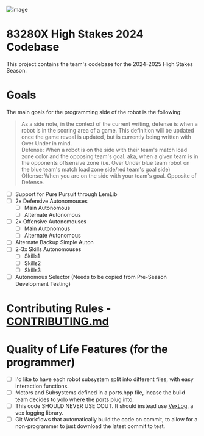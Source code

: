 ![image](https://github.com/ABUCKY0/2024-High-Stakes/assets/81783950/b4a7c8b1-959e-4a4b-a0c2-f86285986757)

# 83280X High Stakes 2024 Codebase 

This project contains the team's codebase for the 2024-2025 High Stakes Season. 

# Goals

The main goals for the programming side of the robot is the following:

> As a side note, in the context of the current writing, defense is when a robot is in the scoring area of a game. This definition will be updated once the game reveal is updated, but is currently being written with Over Under in mind.  
> Defense: When a robot is on the side with their team's match load zone color and the opposing team's goal. aka, when a given team is in the opponents offsensive zone (i.e. Over Under blue team robot on the blue team's match load zone side/red team's goal side)  
> Offense: When you are on the side with your team's goal. Opposite of Defense.

- [ ] Support for Pure Pursuit through LemLib
- [ ] 2x Defensive Autonomouses
  - [ ] Main Autonomous
  - [ ] Alternate Autonomous
- [ ] 2x Offensive Autonomouses
  - [ ] Main Autonomous
  - [ ] Alternate Autonomous
- [ ] Alternate Backup Simple Auton
- [ ] 2-3x Skills Autonomouses
  - [ ] Skills1
  - [ ] Skills2
  - [ ] Skills3
- [ ] Autonomous Selector (Needs to be copied from Pre-Season Development Testing)

# Contributing Rules - [CONTRIBUTING.md](./contributing.md)

# Quality of Life Features (for the programmer)
- [ ] I'd like to have each robot subsystem split into different files, with easy interaction functions.
- [ ] Motors and Subsystems defined in a ports.hpp file, incase the build team decides to yolo where the ports plug into. 
- [ ] This code SHOULD NEVER USE COUT. It should instead use [VexLog](https://github.com/ABUCKY0/vexlog), a vex logging library. 
- [ ] Git Workflows that automatically build the code on commit, to allow for a non-programmer to just download the latest commit to test.
